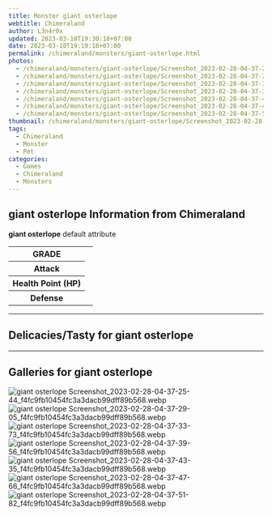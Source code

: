 ```yaml
---
title: Monster giant osterlope
webtitle: Chimeraland
author: L3n4r0x
updated: 2023-03-10T19:30:18+07:00
date: 2023-03-10T19:19:18+07:00
permalink: /chimeraland/monsters/giant-osterlope.html
photos:
  - /chimeraland/monsters/giant-osterlope/Screenshot_2023-02-28-04-37-25-44_f4fc9fb10454fc3a3dacb99dff89b568.webp
  - /chimeraland/monsters/giant-osterlope/Screenshot_2023-02-28-04-37-29-05_f4fc9fb10454fc3a3dacb99dff89b568.webp
  - /chimeraland/monsters/giant-osterlope/Screenshot_2023-02-28-04-37-33-73_f4fc9fb10454fc3a3dacb99dff89b568.webp
  - /chimeraland/monsters/giant-osterlope/Screenshot_2023-02-28-04-37-39-56_f4fc9fb10454fc3a3dacb99dff89b568.webp
  - /chimeraland/monsters/giant-osterlope/Screenshot_2023-02-28-04-37-43-35_f4fc9fb10454fc3a3dacb99dff89b568.webp
  - /chimeraland/monsters/giant-osterlope/Screenshot_2023-02-28-04-37-47-66_f4fc9fb10454fc3a3dacb99dff89b568.webp
  - /chimeraland/monsters/giant-osterlope/Screenshot_2023-02-28-04-37-51-82_f4fc9fb10454fc3a3dacb99dff89b568.webp
thumbnail: /chimeraland/monsters/giant-osterlope/Screenshot_2023-02-28-04-37-25-44_f4fc9fb10454fc3a3dacb99dff89b568.webp
tags:
  - Chimeraland
  - Monster
  - Pet
categories:
  - Games
  - Chimeraland
  - Monsters
---
```


<section id="bootstrap-wrapper"><link rel="stylesheet" href="https://rawcdn.githack.com/dimaslanjaka/Web-Manajemen/0c3b5aa1813bd4abcd2c11bf3e37928b15c28664/css/bootstrap-5-3-0-alpha3-wrapper.css"/><h2 id="attribute">giant osterlope Information from Chimeraland</h2><p><b>giant osterlope</b> default attribute <table><tr><th>GRADE</th><td></td></tr><tr><th>Attack</th><td></td></tr><tr><th>Health Point (HP)</th><td></td></tr><tr><th>Defense</th><td></td></tr></table></p><hr/><h2 id="delicacies">Delicacies/Tasty for giant osterlope</h2><div class="text-white bg-dark"></div><hr/><div id="gallery"><h2>Galleries for giant osterlope</h2><div class="row"><div class="col-lg-6 col-12"><img src="/chimeraland/monsters/giant-osterlope/Screenshot_2023-02-28-04-37-25-44_f4fc9fb10454fc3a3dacb99dff89b568.webp" alt="giant osterlope Screenshot_2023-02-28-04-37-25-44_f4fc9fb10454fc3a3dacb99dff89b568.webp"/></div><div class="col-lg-6 col-12"><img src="/chimeraland/monsters/giant-osterlope/Screenshot_2023-02-28-04-37-29-05_f4fc9fb10454fc3a3dacb99dff89b568.webp" alt="giant osterlope Screenshot_2023-02-28-04-37-29-05_f4fc9fb10454fc3a3dacb99dff89b568.webp"/></div><div class="col-lg-6 col-12"><img src="/chimeraland/monsters/giant-osterlope/Screenshot_2023-02-28-04-37-33-73_f4fc9fb10454fc3a3dacb99dff89b568.webp" alt="giant osterlope Screenshot_2023-02-28-04-37-33-73_f4fc9fb10454fc3a3dacb99dff89b568.webp"/></div><div class="col-lg-6 col-12"><img src="/chimeraland/monsters/giant-osterlope/Screenshot_2023-02-28-04-37-39-56_f4fc9fb10454fc3a3dacb99dff89b568.webp" alt="giant osterlope Screenshot_2023-02-28-04-37-39-56_f4fc9fb10454fc3a3dacb99dff89b568.webp"/></div><div class="col-lg-6 col-12"><img src="/chimeraland/monsters/giant-osterlope/Screenshot_2023-02-28-04-37-43-35_f4fc9fb10454fc3a3dacb99dff89b568.webp" alt="giant osterlope Screenshot_2023-02-28-04-37-43-35_f4fc9fb10454fc3a3dacb99dff89b568.webp"/></div><div class="col-lg-6 col-12"><img src="/chimeraland/monsters/giant-osterlope/Screenshot_2023-02-28-04-37-47-66_f4fc9fb10454fc3a3dacb99dff89b568.webp" alt="giant osterlope Screenshot_2023-02-28-04-37-47-66_f4fc9fb10454fc3a3dacb99dff89b568.webp"/></div><div class="col-lg-6 col-12"><img src="/chimeraland/monsters/giant-osterlope/Screenshot_2023-02-28-04-37-51-82_f4fc9fb10454fc3a3dacb99dff89b568.webp" alt="giant osterlope Screenshot_2023-02-28-04-37-51-82_f4fc9fb10454fc3a3dacb99dff89b568.webp"/></div></div></div></section>